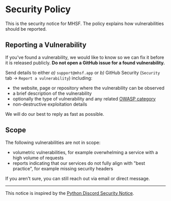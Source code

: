 # Security Policy
This is the security notice for MHSF. The policy explains how vulnerabilities should be reported.

## Reporting a Vulnerability
If you've found a vulnerability, we would like to know so we can fix it before it is released publicly. **Do not open a GitHub issue for a found vulnerability.**

Send details to either *a)* `support@mhsf.app` or *b)* GitHub Security (`Security` tab -> `Report a vulnerability`) including:

- the website, page or repository where the vulnerability can be observed
- a brief description of the vulnerability
- optionally the type of vulnerability and any related [OWASP category](https://www.owasp.org/index.php/Category:OWASP_Top_Ten_2017_Project)
- non-destructive exploitation details

We will do our best to reply as fast as possible.

## Scope
The following vulnerabilities are not in scope:

- volumetric vulnerabilities, for example overwhelming a service with a high volume of requests
- reports indicating that our services do not fully align with "best practice", for example missing security headers

If you aren't sure, you can still reach out via email or direct message.

---

This notice is inspired by the [Python Discord Security Notice](https://www.pythondiscord.com/pages/security-notice/).
